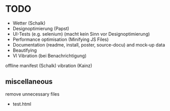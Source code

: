 # TODO
- Wetter (Schalk)
- Designoptimierung (Papst)
- UI-Tests (e.g. selenium) (macht kein Sinn vor Designoptimierung)
- Performance optimisation (Minifying JS Files)
- Documentation (readme, install, poster, source-docu) and mock-up data
- Beautifying
- Vl Vibration (bei Benachrichtigung)


offline manifest (Schalk)
vibration (Kainz)


## miscellaneous
remove unnecessary files
- test.html